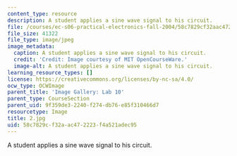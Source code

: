 ```yaml
---
content_type: resource
description: A student applies a sine wave signal to his circuit.
file: /courses/ec-s06-practical-electronics-fall-2004/58c7829cf32aac472223f4a521adec95_2.jpg
file_size: 41322
file_type: image/jpeg
image_metadata:
  caption: A student applies a sine wave signal to his circuit.
  credit: 'Credit: Image courtesy of MIT OpenCourseWare.'
  image-alt: A student applies a sine wave signal to his circuit.
learning_resource_types: []
license: https://creativecommons.org/licenses/by-nc-sa/4.0/
ocw_type: OCWImage
parent_title: 'Image Gallery: Lab 10'
parent_type: CourseSection
parent_uid: 9f359de3-2240-f274-db76-e85f310466d7
resourcetype: Image
title: 2.jpg
uid: 58c7829c-f32a-ac47-2223-f4a521adec95
---
```

A student applies a sine wave signal to his circuit.